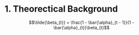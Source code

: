 # 1. Theorectical Background
$$\tilde{\beta_{t}} = \frac{1 - \bar{\alpha}_{t - 1}}{1 - \bar{\alpha}_{t}}\beta_{t}$$